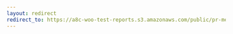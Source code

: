 ```yaml
---
layout: redirect
redirect_to: https://a8c-woo-test-reports.s3.amazonaws.com/public/pr-merge/45105/e2e/index.html
---
```

